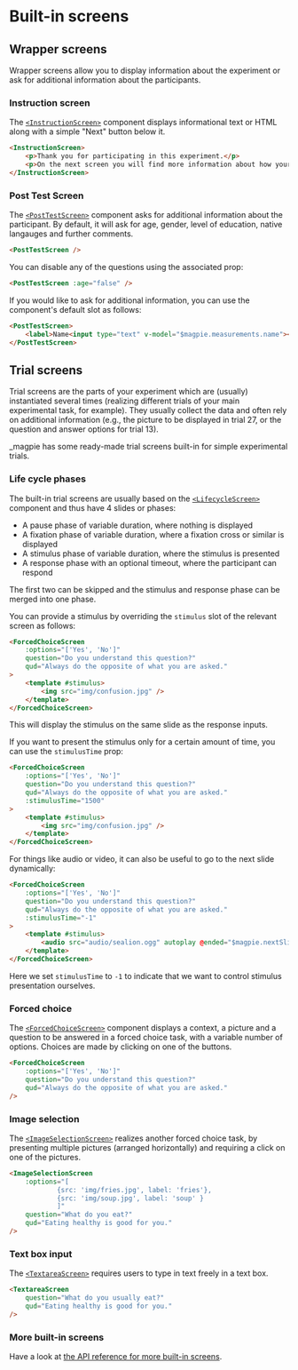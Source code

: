 # Built-in screens

## Wrapper screens
Wrapper screens allow you to display information about the experiment or ask for additional information
about the participants.

### Instruction screen
The [`<InstructionScreen>`](https://magpie-reference.netlify.app/#instructionscreen) component displays informational
text or HTML along with a simple "Next" button below it.

```html
<InstructionScreen>
    <p>Thank you for participating in this experiment.</p>
    <p>On the next screen you will find more information about how your data will be used.</p>
</InstructionScreen>
```

### Post Test Screen
The [`<PostTestScreen>`](https://magpie-reference.netlify.app/#posttestscreen) component asks for additional information
about the participant. By default, it will ask for age, gender, level of education, native langauges and further comments.

```html
<PostTestScreen />
```

You can disable any of the questions using the associated prop:

```html
<PostTestScreen :age="false" />
```

If you would like to ask for additional information, you can use the component's default slot as follows:

```html
<PostTestScreen>
    <label>Name<input type="text" v-model="$magpie.measurements.name"></label>
</PostTestScreen>
```

## Trial screens
Trial screens are the parts of your experiment which are (usually) instantiated several times (realizing different
trials of your main experimental task, for example). They usually collect the data and often rely on
additional information (e.g., the picture to be displayed in trial 27, or the question and answer
options for trial 13).

_magpie has some ready-made trial screens built-in for simple experimental trials.

### Life cycle phases
The built-in trial screens are usually based on the [`<LifecycleScreen>`](https://magpie-reference.netlify.app/#lifecyclescreen) component and thus
have 4 slides or phases:

 * A pause phase of variable duration, where nothing is displayed
 * A fixation phase of variable duration, where a fixation cross or similar is displayed
 * A stimulus phase of variable duration, where the stimulus is presented
 * A response phase with an optional timeout, where the participant can respond

The first two can be skipped and the stimulus and response phase can be merged into one phase.

You can provide a stimulus by overriding the `stimulus` slot of the relevant screen as follows:

```html
<ForcedChoiceScreen
    :options="['Yes', 'No']"
    question="Do you understand this question?"
    qud="Always do the opposite of what you are asked."
>
    <template #stimulus>
        <img src="img/confusion.jpg" />
    </template>
</ForcedChoiceScreen>
```

This will display the stimulus on the same slide as the response inputs.

If you want to present the stimulus only for a certain amount of time, you can use the `stimulusTime` prop:

```html
<ForcedChoiceScreen
    :options="['Yes', 'No']"
    question="Do you understand this question?"
    qud="Always do the opposite of what you are asked."
    :stimulusTime="1500"
>
    <template #stimulus>
        <img src="img/confusion.jpg" />
    </template>
</ForcedChoiceScreen>
```

For things like audio or video, it can also be useful to go to the next slide dynamically:

```html
<ForcedChoiceScreen
    :options="['Yes', 'No']"
    question="Do you understand this question?"
    qud="Always do the opposite of what you are asked."
    :stimulusTime="-1"
>
    <template #stimulus>
        <audio src="audio/sealion.ogg" autoplay @ended="$magpie.nextSlide()" /> 
    </template>
</ForcedChoiceScreen>
```

Here we set `stimulusTime` to `-1` to indicate that we want to control stimulus presentation ourselves.

### Forced choice
The [`<ForcedChoiceScreen>`](https://magpie-reference.netlify.app/#forcedchoicescreen) component displays a context,
a picture and a question to be answered in a forced choice task, with a variable number of options.
Choices are made by clicking on one of the buttons.

```html
<ForcedChoiceScreen
    :options="['Yes', 'No']"
    question="Do you understand this question?"
    qud="Always do the opposite of what you are asked."
/>
```

### Image selection
The [`<ImageSelectionScreen>`](https://magpie-reference.netlify.app/#imageselectionscreen) realizes another forced choice task, by presenting multiple pictures (arranged horizontally) and
requiring a click on one of the pictures.

```html
<ImageSelectionScreen
    :options="[
            {src: 'img/fries.jpg', label: 'fries'},
            {src: 'img/soup.jpg', label: 'soup' }
            ]"
    question="What do you eat?"
    qud="Eating healthy is good for you."
/>
```

### Text box input
The [`<TextareaScreen>`](https://magpie-reference.netlify.app/#textareascreen) requires users to type in text freely in a text box.
```html
<TextareaScreen
    question="What do you usually eat?"
    qud="Eating healthy is good for you."
/>
```

### More built-in screens
Have a look at [the API reference for more built-in screens](https://magpie-reference.netlify.app/#screens).
